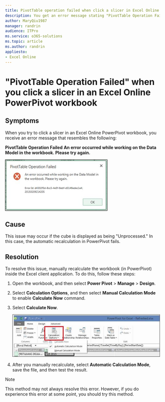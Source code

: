 ```yaml
---
title: PivotTable operation failed when click a slicer in Excel Online
description: You get an error message stating "PivotTable Operation Failed" when trying to click a slicer in an Excel Online PowerPivot workbook.
author: MaryQiu1987
manager: randrin
audience: ITPro
ms.service: o365-solutions
ms.topic: article
ms.author: randrin
appliesto:
- Excel Online
---
```


# "PivotTable Operation Failed" when you click a slicer in an Excel Online PowerPivot workbook

## Symptoms

When you try to click a slicer in an Excel Online PowerPivot workbook, you receive an error message that resembles the following:

**PivotTable Operation Failed**
**An error occurred while working on the Data Model in the workbook. Please try again.**

![PivotTable Operation Failed error message](./media/excel-online-pivottable-operation-failed/error.png)

## Cause

This issue may occur if the cube is displayed as being "Unprocessed." In this case, the automatic recalculation in PowerPivot fails.

## Resolution

To resolve this issue, manually recalculate the workbook (in PowerPivot) inside the Excel client application. To do this, follow these steps:

1. Open the workbook, and then select **Power Pivot** > **Manage** > **Design**.
1. Select **Calculation Options**, and then select **Manual Calculation Mode** to enable **Calculate Now** command.
1. Select **Calculate Now**.

   ![Select Manual Calculation Mode to let you select Calculate Now command](./media/excel-online-pivottable-operation-failed/calculation.png)
   
1. After you manually recalculate, select **Automatic Calculation Mode**, save the file, and then test the result.

> [!NOTE]
> This method may not always resolve this error. However, if you do experience this error at some point, you should try this method.